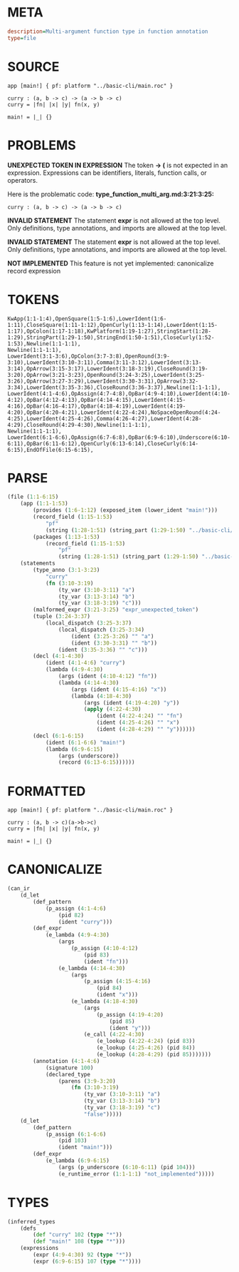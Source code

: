 # META
~~~ini
description=Multi-argument function type in function annotation
type=file
~~~
# SOURCE
~~~roc
app [main!] { pf: platform "../basic-cli/main.roc" }

curry : (a, b -> c) -> (a -> b -> c)
curry = |fn| |x| |y| fn(x, y)

main! = |_| {}
~~~
# PROBLEMS
**UNEXPECTED TOKEN IN EXPRESSION**
The token **-> (** is not expected in an expression.
Expressions can be identifiers, literals, function calls, or operators.

Here is the problematic code:
**type_function_multi_arg.md:3:21:3:25:**
```roc
curry : (a, b -> c) -> (a -> b -> c)
```


**INVALID STATEMENT**
The statement **expr** is not allowed at the top level.
Only definitions, type annotations, and imports are allowed at the top level.

**INVALID STATEMENT**
The statement **expr** is not allowed at the top level.
Only definitions, type annotations, and imports are allowed at the top level.

**NOT IMPLEMENTED**
This feature is not yet implemented: canonicalize record expression

# TOKENS
~~~zig
KwApp(1:1-1:4),OpenSquare(1:5-1:6),LowerIdent(1:6-1:11),CloseSquare(1:11-1:12),OpenCurly(1:13-1:14),LowerIdent(1:15-1:17),OpColon(1:17-1:18),KwPlatform(1:19-1:27),StringStart(1:28-1:29),StringPart(1:29-1:50),StringEnd(1:50-1:51),CloseCurly(1:52-1:53),Newline(1:1-1:1),
Newline(1:1-1:1),
LowerIdent(3:1-3:6),OpColon(3:7-3:8),OpenRound(3:9-3:10),LowerIdent(3:10-3:11),Comma(3:11-3:12),LowerIdent(3:13-3:14),OpArrow(3:15-3:17),LowerIdent(3:18-3:19),CloseRound(3:19-3:20),OpArrow(3:21-3:23),OpenRound(3:24-3:25),LowerIdent(3:25-3:26),OpArrow(3:27-3:29),LowerIdent(3:30-3:31),OpArrow(3:32-3:34),LowerIdent(3:35-3:36),CloseRound(3:36-3:37),Newline(1:1-1:1),
LowerIdent(4:1-4:6),OpAssign(4:7-4:8),OpBar(4:9-4:10),LowerIdent(4:10-4:12),OpBar(4:12-4:13),OpBar(4:14-4:15),LowerIdent(4:15-4:16),OpBar(4:16-4:17),OpBar(4:18-4:19),LowerIdent(4:19-4:20),OpBar(4:20-4:21),LowerIdent(4:22-4:24),NoSpaceOpenRound(4:24-4:25),LowerIdent(4:25-4:26),Comma(4:26-4:27),LowerIdent(4:28-4:29),CloseRound(4:29-4:30),Newline(1:1-1:1),
Newline(1:1-1:1),
LowerIdent(6:1-6:6),OpAssign(6:7-6:8),OpBar(6:9-6:10),Underscore(6:10-6:11),OpBar(6:11-6:12),OpenCurly(6:13-6:14),CloseCurly(6:14-6:15),EndOfFile(6:15-6:15),
~~~
# PARSE
~~~clojure
(file (1:1-6:15)
	(app (1:1-1:53)
		(provides (1:6-1:12) (exposed_item (lower_ident "main!")))
		(record_field (1:15-1:53)
			"pf"
			(string (1:28-1:51) (string_part (1:29-1:50) "../basic-cli/main.roc")))
		(packages (1:13-1:53)
			(record_field (1:15-1:53)
				"pf"
				(string (1:28-1:51) (string_part (1:29-1:50) "../basic-cli/main.roc")))))
	(statements
		(type_anno (3:1-3:23)
			"curry"
			(fn (3:10-3:19)
				(ty_var (3:10-3:11) "a")
				(ty_var (3:13-3:14) "b")
				(ty_var (3:18-3:19) "c")))
		(malformed_expr (3:21-3:25) "expr_unexpected_token")
		(tuple (3:24-3:37)
			(local_dispatch (3:25-3:37)
				(local_dispatch (3:25-3:34)
					(ident (3:25-3:26) "" "a")
					(ident (3:30-3:31) "" "b"))
				(ident (3:35-3:36) "" "c")))
		(decl (4:1-4:30)
			(ident (4:1-4:6) "curry")
			(lambda (4:9-4:30)
				(args (ident (4:10-4:12) "fn"))
				(lambda (4:14-4:30)
					(args (ident (4:15-4:16) "x"))
					(lambda (4:18-4:30)
						(args (ident (4:19-4:20) "y"))
						(apply (4:22-4:30)
							(ident (4:22-4:24) "" "fn")
							(ident (4:25-4:26) "" "x")
							(ident (4:28-4:29) "" "y"))))))
		(decl (6:1-6:15)
			(ident (6:1-6:6) "main!")
			(lambda (6:9-6:15)
				(args (underscore))
				(record (6:13-6:15))))))
~~~
# FORMATTED
~~~roc
app [main!] { pf: platform "../basic-cli/main.roc" }

curry : (a, b -> c)(a->b->c)
curry = |fn| |x| |y| fn(x, y)

main! = |_| {}
~~~
# CANONICALIZE
~~~clojure
(can_ir
	(d_let
		(def_pattern
			(p_assign (4:1-4:6)
				(pid 82)
				(ident "curry")))
		(def_expr
			(e_lambda (4:9-4:30)
				(args
					(p_assign (4:10-4:12)
						(pid 83)
						(ident "fn")))
				(e_lambda (4:14-4:30)
					(args
						(p_assign (4:15-4:16)
							(pid 84)
							(ident "x")))
					(e_lambda (4:18-4:30)
						(args
							(p_assign (4:19-4:20)
								(pid 85)
								(ident "y")))
						(e_call (4:22-4:30)
							(e_lookup (4:22-4:24) (pid 83))
							(e_lookup (4:25-4:26) (pid 84))
							(e_lookup (4:28-4:29) (pid 85)))))))
		(annotation (4:1-4:6)
			(signature 100)
			(declared_type
				(parens (3:9-3:20)
					(fn (3:10-3:19)
						(ty_var (3:10-3:11) "a")
						(ty_var (3:13-3:14) "b")
						(ty_var (3:18-3:19) "c")
						"false")))))
	(d_let
		(def_pattern
			(p_assign (6:1-6:6)
				(pid 103)
				(ident "main!")))
		(def_expr
			(e_lambda (6:9-6:15)
				(args (p_underscore (6:10-6:11) (pid 104)))
				(e_runtime_error (1:1-1:1) "not_implemented")))))
~~~
# TYPES
~~~clojure
(inferred_types
	(defs
		(def "curry" 102 (type "*"))
		(def "main!" 108 (type "*")))
	(expressions
		(expr (4:9-4:30) 92 (type "*"))
		(expr (6:9-6:15) 107 (type "*"))))
~~~